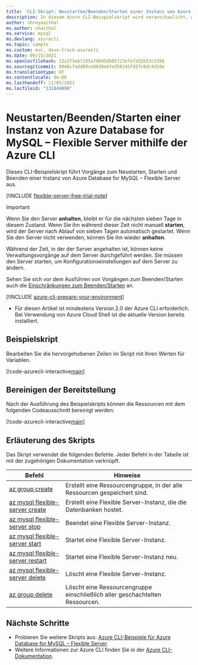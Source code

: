 ```yaml
---
title: 'CLI-Skript: Neustarten/Beenden/Starten einer Instanz von Azure Database for MySQL – Flexible Server'
description: In diesem Azure CLI-Beispielskript wird veranschaulicht, wie Sie eine Instanz von Azure Database for MySQL – Flexible Server neu starten/beenden/starten.
author: shreyaaithal
ms.author: shaithal
ms.service: mysql
ms.devlang: azurecli
ms.topic: sample
ms.custom: mvc, devx-track-azurecli
ms.date: 09/15/2021
ms.openlocfilehash: 12a375eb7195af9b95db85723efe7a52b53c5356
ms.sourcegitcommit: 8946cfadd89ce8830ebfe358145fd37c0dc4d10e
ms.translationtype: HT
ms.contentlocale: de-DE
ms.lasthandoff: 11/05/2021
ms.locfileid: "131844098"
---
```

# <a name="restartstopstart-an-azure-database-for-mysql---flexible-server-using-azure-cli"></a>Neustarten/Beenden/Starten einer Instanz von Azure Database for MySQL – Flexible Server mithilfe der Azure CLI

Dieses CLI-Beispielskript führt Vorgänge zum Neustarten, Starten und Beenden einer Instanz von Azure Database for MySQL – Flexible Server aus. 

[!INCLUDE [flexible-server-free-trial-note](../../includes/flexible-server-free-trial-note.md)]


> [!IMPORTANT]
> Wenn Sie den Server **anhalten**, bleibt er für die nächsten sieben Tage in diesem Zustand. Wenn Sie ihn während dieser Zeit nicht manuell **starten**, wird der Server nach Ablauf von sieben Tagen automatisch gestartet. Wenn Sie den Server nicht verwenden, können Sie ihn wieder **anhalten**.

Während der Zeit, in der der Server angehalten ist, können keine Verwaltungsvorgänge auf dem Server durchgeführt werden. Sie müssen den Server starten, um Konfigurationseinstellungen auf dem Server zu ändern. 

Sehen Sie sich vor dem Ausführen von Vorgängen zum Beenden/Starten auch die [Einschränkungen zum Beenden/Starten](../concepts-limitations.md#stopstart-operation) an.


[!INCLUDE [azure-cli-prepare-your-environment](../../../../includes/azure-cli-prepare-your-environment.md)]

- Für diesen Artikel ist mindestens Version 2.0 der Azure CLI erforderlich. Bei Verwendung von Azure Cloud Shell ist die aktuelle Version bereits installiert. 

## <a name="sample-script"></a>Beispielskript

Bearbeiten Sie die hervorgehobenen Zeilen im Skript mit Ihren Werten für Variablen.

[!code-azurecli-interactive[main](../../../../cli_scripts/mysql/flexible-server/manage-server/restart-start-stop.sh?highlight=7,10-11 "Create a server, perform restart / start / stop operations.")]

## <a name="clean-up-deployment"></a>Bereinigen der Bereitstellung

Nach der Ausführung des Beispielskripts können die Ressourcen mit dem folgenden Codeausschnitt bereinigt werden:

[!code-azurecli-interactive[main](../../../../cli_scripts/mysql/flexible-server/manage-server/clean-up-resources.sh?highlight=4 "Clean up resources.")]

## <a name="script-explanation"></a>Erläuterung des Skripts

Das Skript verwendet die folgenden Befehle. Jeder Befehl in der Tabelle ist mit der zugehörigen Dokumentation verknüpft.

| **Befehl** | **Hinweise** |
|---|---|
|[az group create](/cli/azure/group#az_group_create)|Erstellt eine Ressourcengruppe, in der alle Ressourcen gespeichert sind.|
|[az mysql flexible-server create](/cli/azure/mysql/flexible-server#az_mysql_flexible_server_create)|Erstellt eine Flexible Server-Instanz, die die Datenbanken hostet.|
|[az mysql flexible-server stop](/cli/azure/mysql/flexible-server#az_mysql_flexible_server_stop)|Beendet eine Flexible Server-Instanz.|
|[az mysql flexible-server start](/cli/azure/mysql/flexible-server#az_mysql_flexible_server_start)|Startet eine Flexible Server-Instanz.|
|[az mysql flexible-server restart](/cli/azure/mysql/flexible-server#az_mysql_flexible_server_restart)|Startet eine Flexible Server-Instanz neu.|
|[az mysql flexible-server delete](/cli/azure/mysql/flexible-server#az_mysql_flexible_server_delete)|Löscht eine Flexible Server-Instanz.|
|[az group delete](/cli/azure/group#az_group_delete) | Löscht eine Ressourcengruppe einschließlich aller geschachtelten Ressourcen.|

## <a name="next-steps"></a>Nächste Schritte

- Probieren Sie weitere Skripts aus: [Azure CLI-Beispiele für Azure Database for MySQL – Flexible Server](../sample-scripts-azure-cli.md).
- Weitere Informationen zur Azure CLI finden Sie in der [Azure CLI-Dokumentation](/cli/azure).